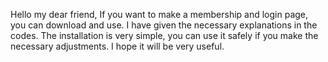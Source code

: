 Hello my dear friend,
If you want to make a membership and login page, you can download and use. I have given the necessary explanations in the codes. The installation is very simple, you can use it safely if you make the necessary adjustments. I hope it will be very useful.

